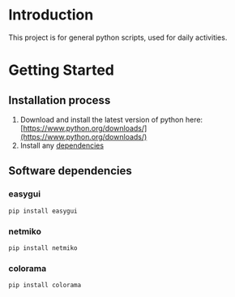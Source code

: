 # Introduction 
This project is for general python scripts, used for daily activities. 

# Getting Started
## Installation process
1. Download and install the latest version of python here: [https://www.python.org/downloads/](https://www.python.org/downloads/)
2. Install any [dependencies](#software-dependencies)

## Software dependencies
### easygui 
~~~
pip install easygui
~~~
### netmiko
~~~
pip install netmiko
~~~
### colorama
~~~
pip install colorama
~~~
